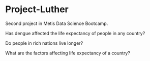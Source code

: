 # Project-Luther
Second project in Metis Data Science Bootcamp.

Has dengue affected the life expectancy of people in any country?

Do people in rich nations live longer?

What are the factors affecting life expectancy of a country?
